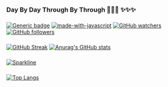### Day By Day Through By Through 👋👋👋  ✨✨✨
###
[![Generic badge](https://img.shields.io/badge/ADNY-VUE.JS-<COLOR>.svg)](https://shields.io/) 
[![made-with-javascript](https://img.shields.io/badge/ErKeLost-JavaScript-1f425f.svg)](https://www.javascript.com)
[![GitHub watchers](https://img.shields.io/github/watchers/Naereen/StrapDown.js.svg?style=social&label=Watch&maxAge=2592000)](https://GitHub.com/Naereen/StrapDown.js/watchers/)
[![GitHub followers](https://img.shields.io/github/followers/ErKeLost.svg?style=social&label=Follow&maxAge=2592000)](https://github.com/ErKeLost?tab=followers)
###
###
###
###
[![GitHub Streak](https://github-readme-streak-stats.herokuapp.com/?user=ErKeLost&theme=synthwave)](https://git.io/streak-stats)  [![Anurag's GitHub stats](https://github-readme-stats.vercel.app/api?username=ErKeLost&show_icons=true&theme=synthwave&repo=remote-adny)](https://github.com/anuraghazra/github-readme-stats)
###
###
###
###
[![Sparkline](https://stars.medv.io/Naereen/badges.svg)](https://stars.medv.io/Naereen/badges)
###
###
###
[![Top Langs](https://github-readme-stats.vercel.app/api/top-langs/?username=ErKeLost&theme=synthwave)](https://github.com/anuraghazra/github-readme-stats)
###
###
###

